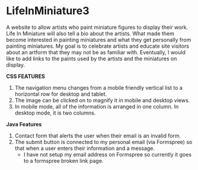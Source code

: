 # LifeInMiniature3

A website to allow artists who paint miniature figures to display their work. Life In Miniature will also tell a bio about the artists. What made them become interested in painting miniatures and what they get personally from painting miniatures. My goal is to celebrate artists and educate site visitors about an artform that they may not be as familiar with. Eventually, I would like to add links to the paints used by the artists and the miniatures on display.


**CSS FEATURES**
1) The navigation menu changes from a mobile friendly vertical list to a horizontal row for desktop and tablet.
2) The image can be clicked on to magnify it in mobile and desktop views.
3) In mobile mode, all of the information is arranged in one column. In desktop mode, it is two columns.

**Java Features**
1) Contact form that alerts the user when their email is an invalid form.
2) The submit button is connected to my personal email (via Formspree) so that when a user enters their information and a message.
    - I have not setup my email address on Formspree so currently it goes to a formspree broken link page.


